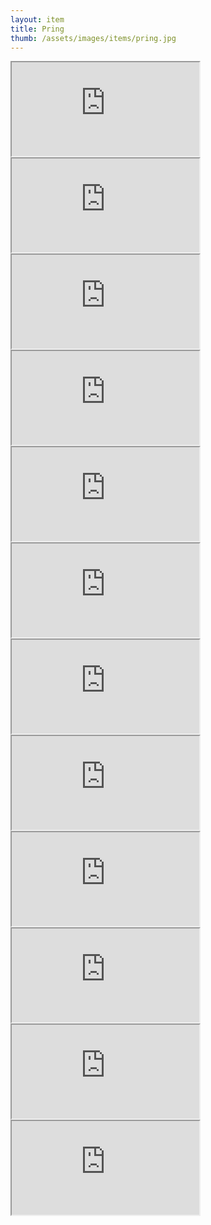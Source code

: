 ```yaml
---
layout: item
title: Pring
thumb: /assets/images/items/pring.jpg
---
```

<iframe onload="" src="http://magic-items.herokuapp.com/item/embed/1"></iframe>
<iframe onload="" src="http://magic-items.herokuapp.com/item/embed/57"></iframe>
<iframe onload="" src="http://magic-items.herokuapp.com/item/embed/77"></iframe>

<iframe onload="" src="http://magic-items.herokuapp.com/item/embed/6"></iframe>
<iframe onload="" src="http://magic-items.herokuapp.com/item/embed/10"></iframe>
<iframe onload="" src="http://magic-items.herokuapp.com/item/embed/25"></iframe>
<iframe onload="" src="http://magic-items.herokuapp.com/item/embed/32"></iframe>
<iframe onload="" src="http://magic-items.herokuapp.com/item/embed/36"></iframe>
<iframe onload="" src="http://magic-items.herokuapp.com/item/embed/37"></iframe>
<iframe onload="" src="http://magic-items.herokuapp.com/item/embed/40"></iframe>
<iframe onload="" src="http://magic-items.herokuapp.com/item/embed/56"></iframe>
<iframe onload="" src="http://magic-items.herokuapp.com/item/embed/74"></iframe>
